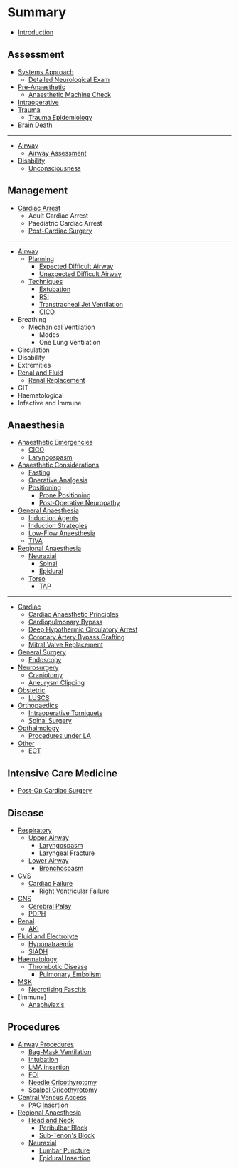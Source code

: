 # Summary

* [Introduction](README.md)

## Assessment

* [Systems Approach](/assessment/physician-approach.md)
  * [Detailed Neurological Exam](/assessment/neurological-exam.md)
* [Pre-Anaesthetic](/assessment/pre-anaesthetic.md)
	* [Anaesthetic Machine Check](/assessment/machinecheck.md)
* [Intraoperative](/assessment/intraoperative.md)
* [Trauma](/assessment/trauma.md)
	* [Trauma Epidemiology](/assessment/trauma-epi.md)
* [Brain Death](/assessment/braindeath.md)

---

* [Airway](/assessment/airway/airway-assessment.md#id)
	* [Airway Assessment](/assessment/airway/airway-assessment.md)
* [Disability](/assessment/neuro/unconscious.md#id)
	* [Unconsciousness](/assessment/neuro/unconscious.md)	


## Management
* [Cardiac Arrest](/management/cvs/post-cthr.md#id)
	* Adult Cardiac Arrest
	* Paediatric Cardiac Arrest
	* [Post-Cardiac Surgery](/management/cvs/post-cthr.md)

---

* [Airway](/management/airway/airway-management.md#id)
	* [Planning](/management/airway/airway-management.md)
		* [Expected Difficult Airway](/management/airway/expected-difficult-airway.md)
		* [Unexpected Difficult Airway](/management/airway/difficult-airway.md)
	* [Techniques](/management/airway/extubation.md#id)
		* [Extubation](/management/airway/extubation.md)
		* [RSI](/management/airway/rsi.md)
		* [Transtracheal Jet Ventilation](/management/airway/jet-ventilation.md)
		* [CICO](/management/airway/cico.md)
* Breathing
	* Mechanical Ventilation
    	* Modes
    	* One Lung Ventilation
* Circulation
* Disability
* Extremities
* [Renal and Fluid](/management/renal/rrt.md#id)
	* [Renal Replacement](/management/renal/rrt.md)
* GIT
* Haematological
* Infective and Immune


## Anaesthesia
* [Anaesthetic Emergencies](/anaesthesia/crisis/anaesthetic-crisis.md)
	* [CICO](/management/airway/cico.md#id)
	* [Laryngospasm](/disease/airway/laryngospasm.md#id)
* [Anaesthetic Considerations](/anaesthesia/considerations/fasting.md#id)
	* [Fasting](/anaesthesia/considerations/fasting.md)
	* [Operative Analgesia](/anaesthesia/considerations/operative-analgesia.md)
	* [Positioning](/anaesthesia/considerations/positioning.md)
		* [Prone Positioning](/anaesthesia/considerations/proneanaes.md)
		* [Post-Operative Neuropathy](/anaesthesia/general/postopneuro.md)
* [General Anaesthesia](/anaesthesia/general/induction.md#id)
	* [Induction Agents](/anaesthesia/general/induction.md#)
	* [Induction Strategies](/anaesthesia/general/inductionstrat.md)
	* [Low-Flow Anaesthesia](/anaesthesia/general/low-flow.md)
	* [TIVA](/anaesthesia/general/tiva.md)
* [Regional Anaesthesia](/anaesthesia/regional/spinal.md#id)
	* [Neuraxial](/anaesthesia/regional/spinal.md#id)
		* [Spinal](/anaesthesia/regional/spinal.md)
		* [Epidural](/anaesthesia/regional/epidural.md)
	* [Torso](/anaesthesia/regional/tap.md#id)
		* [TAP](/anaesthesia/regional/tap.md)


---

* [Cardiac](/anaesthesia/cthr/cthr-principles.md#id)
	* [Cardiac Anaesthetic Principles](/anaesthesia/cthr/cthr-principles.md)
	* [Cardiopulmonary Bypass](/anaesthesia/cthr/cpb.md)
	* [Deep Hypothermic Circulatory Arrest](/anaesthesia/cthr/dhca.md)
	* [Coronary Artery Bypass Grafting](/anaesthesia/cthr/cabg.md)
	* [Mitral Valve Replacement](/anaesthesia/cthr/mvr.md)
* [General Surgery](/anaesthesia/gensurg/scopes.md#id)	
	* [Endoscopy](/anaesthesia/gensurg/scopes.md)
* [Neurosurgery](/anaesthesia/neuro/craniotomy.md#id)
	* [Craniotomy](/anaesthesia/neuro/craniotomy.md)
	* [Aneurysm Clipping](/anaesthesia/neuro/aneurysm.md)
* [Obstetric](/anaesthesia/obs/luscs.md#id)
	* [LUSCS](/anaesthesia/obs/luscs.md)
* [Orthopaedics](/anaesthesia/ortho/torniquets.md#id)
	* [Intraoperative Torniquets](/anaesthesia/ortho/torniquets.md)
	* [Spinal Surgery](/anaesthesia/ortho/spine.md)	
* [Opthalmology](/anaesthesia/opthal/opthal-la.md#id)
	* [Procedures under LA](/anaesthesia/opthal/opthal-la.md#id)
* [Other](/anaesthesia/other/ect.md#id)
	* [ECT](/anaesthesia/other/ect.md)


## Intensive Care Medicine
* [Post-Op Cardiac Surgery](/intensive-care/postop-cthr.md)


## Disease
* [Respiratory](/disease/airway/laryngospasm.md#id)
	* [Upper Airway](/disease/airway/laryngospasm.md#id)
		* [Laryngospasm](/disease/airway/laryngospasm.md)
		* [Laryngeal Fracture](/disease/airway/laryngeal-fracture.md)
	* [Lower Airway](/disease/resp/bronchospasm.md#id)
		* [Bronchospasm](/disease/resp/bronchospasm.md)
* [CVS](/disease/cvs/cardiacfailure.md#id)
	* [Cardiac Failure](/disease/cvs/cardiacfailure.md)
		* [Right Ventricular Failure](/disease/cvs/rvfailure.md)
* [CNS](/disease/cns/cerebral-palsy.md#id)
	* [Cerebral Palsy](/disease/cns/cerebral-palsy.md)
	* [PDPH](/disease/cns/pdph.md)
* [Renal](/disease/renal/aki.md#id)
	* [AKI](/disease/renal/aki.md)
* [Fluid and Electrolyte](/disease/fluid/hypona.md#id)
	* [Hyponatraemia](/disease/fluid/hypona.md)
	* [SIADH](/disease/fluid/siadh.md)
* [Haematology](/disease/haeme/pe.md#id)
	* [Thrombotic Disease](/disease/haeme/pe.md#id)
		* [Pulmonary Embolism](/disease/haeme/pe.md)
* [MSK](/disease/msk/necfas.md#id)
	* [Necrotising Fascitis](/disease/msk/necfas.md)
* [Immune]
	* [Anaphylaxis](/disease/immune/anaphylaxis.md)


## Procedures
* [Airway Procedures](/procedures/airway/bmv.md#id)
	* [Bag-Mask Ventilation](/procedures/airway/bmv.md#id)
	* [Intubation](/procedures/airway/intubation.md)
	* [LMA insertion](/procedures/airway/lma.md)
	* [FOI](/procedures/airway/foi.md)
	* [Needle Cricothyrotomy](/procedures/airway/needle-cricothyrotomy.md)
	* [Scalpel Cricothyrotomy](/procedures/airway/scalpel-cricothyrotomy.md)
* [Central Venous Access](/procedures/cvs/central-venous-access.md)
	* [PAC Insertion](/procedures/cvs/pac.md)
* [Regional Anaesthesia](/procedures/regional/peribulbar.md#id)
	* [Head and Neck](/procedures/regional/peribulbar.md#id)
		* [Peribulbar Block](/procedures/regional/peribulbar.md)
		* [Sub-Tenon's Block](/procedures/regional/subtenon.md)
	* [Neuraxial](/procedures/regional/lp.md#id)
		* [Lumbar Puncture](/procedures/regional/lp.md)
		* [Epidural Insertion](/procedures/regional/epidural_insertion.md)

